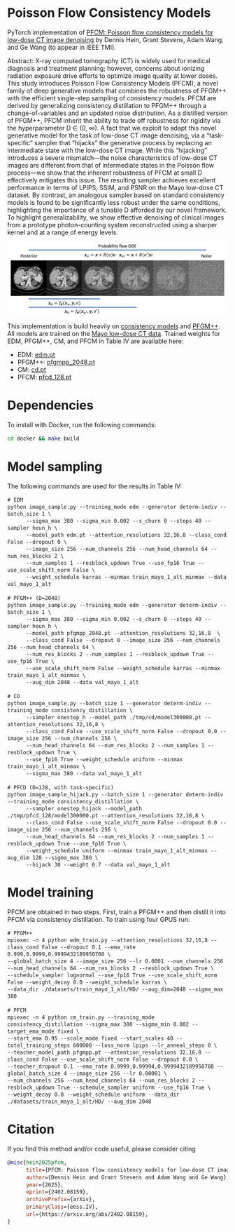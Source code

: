 # Poisson Flow Consistency Models <br>

PyTorch implementation of [PFCM: Poisson flow consistency models for
low-dose CT image denoising](https://arxiv.org/abs/2402.08159) by Dennis Hein, Grant Stevens, Adam Wang, and Ge Wang (to appear in IEEE TMI). 

Abstract: X-ray computed tomography (CT) is widely used for medical diagnosis and treatment planning; however, concerns about ionizing radiation exposure drive efforts to optimize image quality at lower doses. This study introduces Poisson Flow Consistency Models (PFCM), a novel family of deep generative models that combines the robustness of PFGM++ with the efficient single-step sampling of consistency models. PFCM are derived by generalizing consistency distillation to PFGM++ through a change-of-variables and an updated noise distribution. As a distilled version of PFGM++, PFCM inherit the ability to trade off robustness for rigidity via the hyperparameter D ∈ (0, ∞). A fact that we exploit to adapt this novel generative model for the task of low-dose CT image denoising, via a “task-specific” sampler that “hijacks” the generative process by replacing an intermediate state with the low-dose CT image. While this “hijacking” introduces a severe mismatch—the noise characteristics of low-dose CT images are different from that of intermediate states in the Poisson flow process—we show that the inherent robustness of PFCM at small D effectively mitigates this issue. The resulting sampler achieves excellent performance in terms of LPIPS, SSIM, and PSNR on the Mayo low-dose CT dataset. By contrast, an analogous sampler based on standard consistency models is found to be significantly less robust under the same conditions, highlighting the importance of a tunable D afforded by our novel framework. To highlight generalizability, we show effective denoising of clinical images from a prototype photon-counting system reconstructed using a sharper kernel and at a range of energy levels.

![schematic](pfcm_process.png)

This implementation is build heavily on  [consistency models](https://github.com/openai/consistency_models/) and [PFGM++](https://github.com/Newbeeer/pfgmpp). All models are trained on the [Mayo low-dose CT data](https://www.aapm.org/grandchallenge/lowdosect/). Trained weights for EDM, PFGM++, CM, and PFCM in Table IV are available here:
 * EDM: [edm.pt](https://drive.google.com/file/d/1zrZ5LytOxASjimqB_BfcKsJyhuGXgOyv/view?usp=share_link)
 * PFGM++: [pfgmpp_2048.pt](https://drive.google.com/file/d/1CHpDSH5i9GWjwdWf8hgvEjDHDbm-LeIf/view?usp=share_link)
 * CM: [cd.pt](https://drive.google.com/file/d/1B9JuKSZhNhZXIwdHJFy3OR2Z1yFy1tqo/view?usp=share_link****)
 * PFCM: [pfcd_128.pt](https://drive.google.com/file/d/1YoKtSi5_S6w8RvZtPO5dIc9n4lxDtZmG/view?usp=share_link)

# Dependencies

To install with Docker, run the following commands:
```sh
cd docker && make build 
```

# Model sampling
The following commands are used for the results in Table IV: 
```
# EDM
python image_sample.py --training_mode edm --generator determ-indiv --batch_size 1 \
      --sigma_max 380 --sigma_min 0.002 --s_churn 0 --steps 40 --sampler heun_h \
      --model_path edm.pt --attention_resolutions 32,16,8 --class_cond False --dropout 0 \
      --image_size 256 --num_channels 256 --num_head_channels 64 --num_res_blocks 2 \
      --num_samples 1 --resblock_updown True --use_fp16 True --use_scale_shift_norm False \
      --weight_schedule karras --minmax train_mayo_1_alt_minmax --data val_mayo_1_alt

# PFGM++ (D=2048)
python image_sample.py --training_mode edm --generator determ-indiv --batch_size 1 \
      --sigma_max 380 --sigma_min 0.002 --s_churn 0 --steps 40 --sampler heun_h \
      --model_path pfgmpp_2048.pt --attention_resolutions 32,16,8  \
      --class_cond False --dropout 0 --image_size 256 --num_channels 256 --num_head_channels 64 \
      --num_res_blocks 2 --num_samples 1 --resblock_updown True --use_fp16 True \
      --use_scale_shift_norm False --weight_schedule karras --minmax train_mayo_1_alt_minmax \
      --aug_dim 2048 --data val_mayo_1_alt

# CD
python image_sample.py --batch_size 1 --generator determ-indiv --training_mode consistency_distillation \
      --sampler onestep_h --model_path ./tmp/cd/model300000.pt --attention_resolutions 32,16,8 \
      --class_cond False --use_scale_shift_norm False --dropout 0.0 --image_size 256 --num_channels 256 \
      --num_head_channels 64 --num_res_blocks 2 --num_samples 1 --resblock_updown True \
      --use_fp16 True --weight_schedule uniform --minmax train_mayo_1_alt_minmax \
      --sigma_max 380 --data val_mayo_1_alt

# PFCD (D=128, with task-specific)
python image_sample_hijack.py --batch_size 1 --generator determ-indiv --training_mode consistency_distillation \
      --sampler onestep_hijack --model_path ./tmp/pfcd_128/model300000.pt --attention_resolutions 32,16,8 \
      --class_cond False --use_scale_shift_norm False --dropout 0.0 --image_size 256 --num_channels 256 \
      --num_head_channels 64 --num_res_blocks 2 --num_samples 1 --resblock_updown True --use_fp16 True \
      --weight_schedule uniform --minmax train_mayo_1_alt_minmax --aug_dim 128 --sigma_max 380 \
      --hijack 30 --weight 0.7 --data val_mayo_1_alt

```

# Model training
PFCM are obtained in two steps. First, train a PFGM++ and then distill it into PFCM via consistency distillation. To train using four GPUS run: 
```
# PFGM++
mpiexec -n 4 python edm_train.py --attention_resolutions 32,16,8 --class_cond False --dropout 0.1 --ema_rate 0.999,0.9999,0.9999432189950708 \
--global_batch_size 4 --image_size 256 --lr 0.0001 --num_channels 256 --num_head_channels 64 --num_res_blocks 2 --resblock_updown True \
--schedule_sampler lognormal --use_fp16 True --use_scale_shift_norm False --weight_decay 0.0 --weight_schedule karras \
--data_dir ./datasets/train_mayo_1_alt/HD/ --aug_dim=2048 --sigma_max 380

# PFCM 
mpiexec -n 4 python cm_train.py --training_mode consistency_distillation --sigma_max 380 --sigma_min 0.002 --target_ema_mode fixed \
--start_ema 0.95 --scale_mode fixed --start_scales 40 --total_training_steps 600000 --loss_norm lpips --lr_anneal_steps 0 \
--teacher_model_path pfgmpp.pt --attention_resolutions 32,16,8 --class_cond False --use_scale_shift_norm False --dropout 0.0 \
--teacher_dropout 0.1 --ema_rate 0.9999,0.99994,0.9999432189950708 --global_batch_size 4 --image_size 256 --lr 0.00001 \
--num_channels 256 --num_head_channels 64 --num_res_blocks 2 --resblock_updown True --schedule_sampler uniform --use_fp16 True \
--weight_decay 0.0 --weight_schedule uniform --data_dir ./datasets/train_mayo_1_alt/HD/ --aug_dim 2048
```


# Citation

If you find this method and/or code useful, please consider citing

```bibtex
@misc{hein2025pfcm,
      title={PFCM: Poisson flow consistency models for low-dose CT image denoising}, 
      author={Dennis Hein and Grant Stevens and Adam Wang and Ge Wang},
      year={2025},
      eprint={2402.08159},
      archivePrefix={arXiv},
      primaryClass={eess.IV},
      url={https://arxiv.org/abs/2402.08159}, 
}
```
